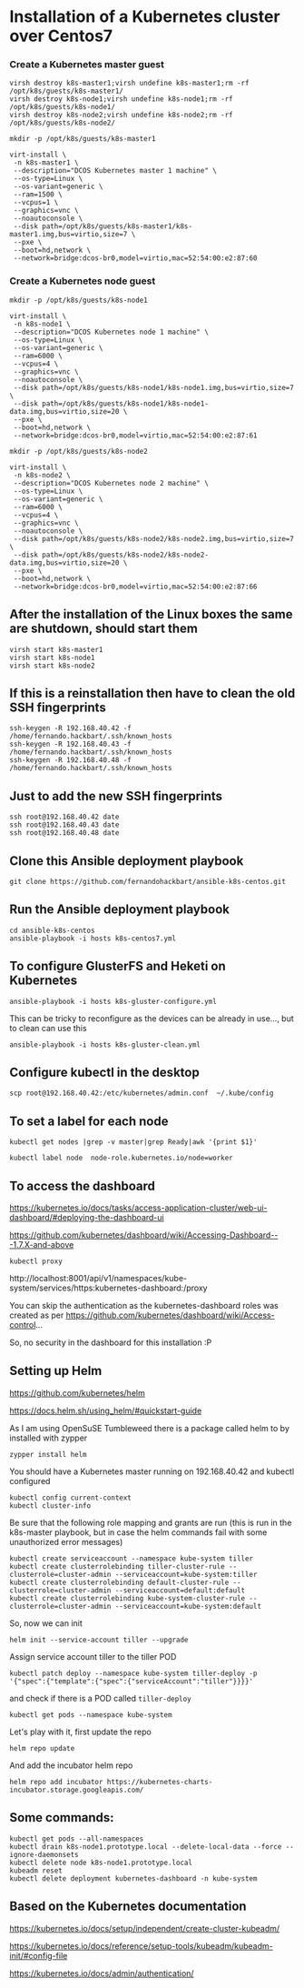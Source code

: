 # Installation of a Kubernetes cluster over Centos7 

### Create a Kubernetes master guest
```
virsh destroy k8s-master1;virsh undefine k8s-master1;rm -rf /opt/k8s/guests/k8s-master1/
virsh destroy k8s-node1;virsh undefine k8s-node1;rm -rf /opt/k8s/guests/k8s-node1/
virsh destroy k8s-node2;virsh undefine k8s-node2;rm -rf /opt/k8s/guests/k8s-node2/
```
 
```
mkdir -p /opt/k8s/guests/k8s-master1

virt-install \
 -n k8s-master1 \
 --description="DCOS Kubernetes master 1 machine" \
 --os-type=Linux \
 --os-variant=generic \
 --ram=1500 \
 --vcpus=1 \
 --graphics=vnc \
 --noautoconsole \
 --disk path=/opt/k8s/guests/k8s-master1/k8s-master1.img,bus=virtio,size=7 \
 --pxe \
 --boot=hd,network \
 --network=bridge:dcos-br0,model=virtio,mac=52:54:00:e2:87:60
``` 

### Create a Kubernetes node guest
```
mkdir -p /opt/k8s/guests/k8s-node1

virt-install \
 -n k8s-node1 \
 --description="DCOS Kubernetes node 1 machine" \
 --os-type=Linux \
 --os-variant=generic \
 --ram=6000 \
 --vcpus=4 \
 --graphics=vnc \
 --noautoconsole \
 --disk path=/opt/k8s/guests/k8s-node1/k8s-node1.img,bus=virtio,size=7 \
 --disk path=/opt/k8s/guests/k8s-node1/k8s-node1-data.img,bus=virtio,size=20 \
 --pxe \
 --boot=hd,network \
 --network=bridge:dcos-br0,model=virtio,mac=52:54:00:e2:87:61
```

```
mkdir -p /opt/k8s/guests/k8s-node2

virt-install \
 -n k8s-node2 \
 --description="DCOS Kubernetes node 2 machine" \
 --os-type=Linux \
 --os-variant=generic \
 --ram=6000 \
 --vcpus=4 \
 --graphics=vnc \
 --noautoconsole \
 --disk path=/opt/k8s/guests/k8s-node2/k8s-node2.img,bus=virtio,size=7 \
 --disk path=/opt/k8s/guests/k8s-node2/k8s-node2-data.img,bus=virtio,size=20 \
 --pxe \
 --boot=hd,network \
 --network=bridge:dcos-br0,model=virtio,mac=52:54:00:e2:87:66
```

## After the installation of the Linux boxes the same are shutdown, should start them
```
virsh start k8s-master1
virsh start k8s-node1
virsh start k8s-node2
```

## If this is a reinstallation then have to clean the old SSH fingerprints
```
ssh-keygen -R 192.168.40.42 -f /home/fernando.hackbart/.ssh/known_hosts
ssh-keygen -R 192.168.40.43 -f /home/fernando.hackbart/.ssh/known_hosts
ssh-keygen -R 192.168.40.48 -f /home/fernando.hackbart/.ssh/known_hosts
```

## Just to add the new SSH fingerprints
```
ssh root@192.168.40.42 date
ssh root@192.168.40.43 date
ssh root@192.168.40.48 date
```

## Clone this Ansible deployment playbook
```
git clone https://github.com/fernandohackbart/ansible-k8s-centos.git
```

## Run the Ansible deployment playbook
```
cd ansible-k8s-centos
ansible-playbook -i hosts k8s-centos7.yml
```

## To configure GlusterFS and Heketi on Kubernetes

```
ansible-playbook -i hosts k8s-gluster-configure.yml
```

This can be tricky to reconfigure as the devices can be already in use..., but to clean can use this
```
ansible-playbook -i hosts k8s-gluster-clean.yml
```


## Configure kubectl in the desktop
```
scp root@192.168.40.42:/etc/kubernetes/admin.conf  ~/.kube/config
```

## To set a label for each node
```
kubectl get nodes |grep -v master|grep Ready|awk '{print $1}'

kubectl label node  node-role.kubernetes.io/node=worker
```



## To access the dashboard
https://kubernetes.io/docs/tasks/access-application-cluster/web-ui-dashboard/#deploying-the-dashboard-ui

https://github.com/kubernetes/dashboard/wiki/Accessing-Dashboard---1.7.X-and-above


```
kubectl proxy
```

http://localhost:8001/api/v1/namespaces/kube-system/services/https:kubernetes-dashboard:/proxy

You can skip the authentication as the kubernetes-dashboard roles was created as per https://github.com/kubernetes/dashboard/wiki/Access-control...

So, no security in the dashboard for this installation :P

## Setting up Helm

https://github.com/kubernetes/helm

https://docs.helm.sh/using_helm/#quickstart-guide

As I am using OpenSuSE Tumbleweed there is a package called helm to by installed with zypper
```
zypper install helm
```

You should have a Kubernetes master running on 192.168.40.42 and kubectl configured
```
kubectl config current-context
kubectl cluster-info
```

Be sure that the following role mapping and grants are run  (this is run in the k8s-master playbook, but in case the helm commands fail with some unauthorized error messages)
```
kubectl create serviceaccount --namespace kube-system tiller
kubectl create clusterrolebinding tiller-cluster-rule --clusterrole=cluster-admin --serviceaccount=kube-system:tiller
kubectl create clusterrolebinding default-cluster-rule --clusterrole=cluster-admin --serviceaccount=default:default
kubectl create clusterrolebinding kube-system-cluster-rule --clusterrole=cluster-admin --serviceaccount=kube-system:default

```
So, now we can init
```
helm init --service-account tiller --upgrade
```

Assign service account tiller to the tiller POD
```
kubectl patch deploy --namespace kube-system tiller-deploy -p '{"spec":{"template":{"spec":{"serviceAccount":"tiller"}}}}'
```

and check if there is a POD called `tiller-deploy`
```
kubectl get pods --namespace kube-system
```

Let's play with it, first update the repo 
```
helm repo update
```

And add the incubator helm repo
```
helm repo add incubator https://kubernetes-charts-incubator.storage.googleapis.com/
```

## Some commands:
```
kubectl get pods --all-namespaces
kubectl drain k8s-node1.prototype.local --delete-local-data --force --ignore-daemonsets
kubectl delete node k8s-node1.prototype.local
kubeadm reset
kubectl delete deployment kubernetes-dashboard -n kube-system
```

## Based on the Kubernetes documentation

https://kubernetes.io/docs/setup/independent/create-cluster-kubeadm/

https://kubernetes.io/docs/reference/setup-tools/kubeadm/kubeadm-init/#config-file

https://kubernetes.io/docs/admin/authentication/



